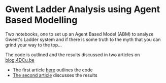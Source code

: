 # Gwent Ladder Analysis using Agent Based Modelling

Two notebooks, one to set up an Agent Based Model (ABM) to analyze Gwent's Ladder system and if there is some truth to the myth that you can grind your way to the top...

The code is outlined and the results discussed in two articles on  [blog.4DCu.be](https://blog.4dcu.be/)

  * The first article [here](https://blog.4dcu.be/programming/games/2020/11/11/Gwent-Pro-Rank-ABM.html) outlines the code 
  * [The second article](https://blog.4dcu.be/programming/games/2020/11/11/Gwent-Pro-Rank-ABM_2.html) discusses the results

